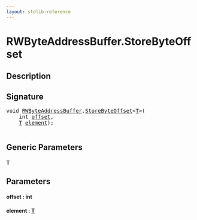 ```yaml
---
layout: stdlib-reference
---
```


# RWByteAddressBuffer\.StoreByteOffset

## Description





## Signature 

<pre>
<span class="code_keyword">void</span> <a href="../types/rwbyteaddressbuffer-0126d/index.html" class="code_type">RWByteAddressBuffer</a>.<a href="storebyteoffset-059.html">StoreByteOffset</a>&lt;<a href="storebyteoffset-059.html#typeparam-T" class="code_type">T</a>&gt;(
    <span class="code_keyword">int</span> <a href="storebyteoffset-059.html#decl-offset" class="code_param">offset</a>,
    <a href="storebyteoffset-059.html#typeparam-T" class="code_type">T</a> <a href="storebyteoffset-059.html#decl-element" class="code_param">element</a>);

</pre>

## Generic Parameters

####  <a id="typeparam-T"></a>T

## Parameters

####  <a id="decl-offset"></a>offset  : int
####  <a id="decl-element"></a>element  : [T](storebyteoffset-059.html#typeparam-T)

